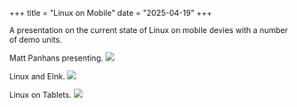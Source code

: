 +++
title = "Linux on Mobile"
date = "2025-04-19"
+++

A presentation on the current state of Linux on mobile devies
with a number of demo units.

Matt Panhans presenting.
![](/pics/linux-mobile-3.png)

<!-- more -->

Linux and EInk.
![](/pics/linux-mobile-1.png)

Linux on Tablets.
![](/pics/linux-mobile-2.png)

